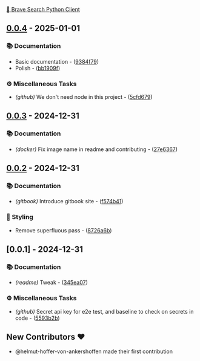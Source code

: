 [🦁 Brave Search Python Client](https://helmuthva.gitbook.io/brave-search-api-client)

## [0.0.4](https://github.com/helmut-hoffer-von-ankershoffen/brave-search-python-client/compare/v0.0.3..v0.0.4) - 2025-01-01

### 📚 Documentation

- Basic documentation - ([9384f79](https://github.com/helmut-hoffer-von-ankershoffen/brave-search-python-client/commit/9384f799ba2da1fe56f90157a901bd5f9bcff054))
- Polish - ([bb1909f](https://github.com/helmut-hoffer-von-ankershoffen/brave-search-python-client/commit/bb1909fc8ac0b5d945aa5e62724d710d0f516f83))

### ⚙️ Miscellaneous Tasks

- *(github)* We don't need node in this project - ([5cfd679](https://github.com/helmut-hoffer-von-ankershoffen/brave-search-python-client/commit/5cfd679d75d4e1a939b8210aa4a5785cf6587894))


## [0.0.3](https://github.com/helmut-hoffer-von-ankershoffen/brave-search-python-client/compare/v0.0.2..v0.0.3) - 2024-12-31

### 📚 Documentation

- *(docker)* Fix image name in readme and contributing - ([27e6367](https://github.com/helmut-hoffer-von-ankershoffen/brave-search-python-client/commit/27e63677561160fd35eb38b04196acdcbfc55590))


## [0.0.2](https://github.com/helmut-hoffer-von-ankershoffen/brave-search-python-client/compare/v0.0.1..v0.0.2) - 2024-12-31

### 📚 Documentation

- *(gitbook)* Introduce gitbook site - ([f574b41](https://github.com/helmut-hoffer-von-ankershoffen/brave-search-python-client/commit/f574b41d40218915de3ff5095c41f3f6ffb6b04d))

### 🎨 Styling

- Remove superfluous pass - ([8726a6b](https://github.com/helmut-hoffer-von-ankershoffen/brave-search-python-client/commit/8726a6bd15a58cdcfc18105ccb2247157b870c16))


## [0.0.1] - 2024-12-31

### 📚 Documentation

- *(readme)* Tweak - ([345ea07](https://github.com/helmut-hoffer-von-ankershoffen/brave-search-python-client/commit/345ea07ffcae7ab30717954eb00a70b1c4045dc7))

### ⚙️ Miscellaneous Tasks

- *(github)* Secret api key for e2e test, and baseline to check on secrets in code - ([5593b2b](https://github.com/helmut-hoffer-von-ankershoffen/brave-search-python-client/commit/5593b2b6975703797476d28731788e5d7e9e40e9))

## New Contributors ❤️

* @helmut-hoffer-von-ankershoffen made their first contribution

<!-- built with love in Berlin by Helmut Hoffer von Ankershoffen -->
